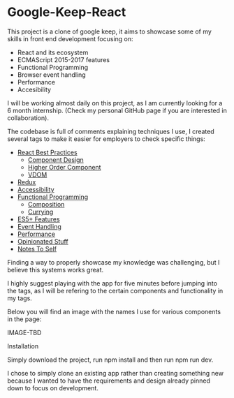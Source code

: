 # Google-Keep-React

This project is a clone of google keep, it aims to showcase some of my skills in front end development focusing on:

* React and its ecosystem
* ECMAScript 2015-2017 features
* Functional Programming
* Browser event handling
* Performance
* Accesibility

I will be working almost daily on this project, as I am currently looking for a 6 month internship. (Check my personal GitHub
page if you are interested in collaboration).

The codebase is full of comments explaining techniques I use, I created several tags to make it easier for employers to check
specific things:

* [React Best Practices](https://github.com/cristidrg/Google-Keep-React/search?utf8=%E2%9C%93&q=%5C%40REACT_BP&type=)
  * [Component Design](https://github.com/cristidrg/Google-Keep-React/search?utf8=%E2%9C%93&q=REACT_COMPONENT_DESIGN&type=)
  * [Higher Order Component](https://github.com/cristidrg/Google-Keep-React/search?utf8=%E2%9C%93&q=HOC&type=)
  * [VDOM](https://github.com/cristidrg/Google-Keep-React/search?utf8=%E2%9C%93&q=%5C%40VDOM&type=)
* [Redux](https://github.com/cristidrg/Google-Keep-React/search?utf8=%E2%9C%93&q=%5C%40REDUX&type=)
* [Accessibility](https://github.com/cristidrg/Google-Keep-React/search?utf8=%E2%9C%93&q=%5C%40ACCESIBILITY&type=)
* [Functional Programming](https://github.com/cristidrg/Google-Keep-React/search?utf8=%E2%9C%93&q=%5C%40FP&type=)
  * [Composition](https://github.com/cristidrg/Google-Keep-React/search?utf8=%E2%9C%93&q=FUNCTIONAL_COMPOSITION&type=)
  * [Currying](https://github.com/cristidrg/Google-Keep-React/search?utf8=%E2%9C%93&q=CURRY&type=)
* [ES5+ Features](https://github.com/cristidrg/Google-Keep-React/search?utf8=%E2%9C%93&q=%5C%40ES_FEATURE&type=)
* [Event Handling](https://github.com/cristidrg/Google-Keep-React/search?utf8=%E2%9C%93&q=%5C%40EVENT_HANDLING&type=)
* [Performance](https://github.com/cristidrg/Google-Keep-React/search?utf8=%E2%9C%93&q=%5C%40PERFORMANCE&type=)
* [Opinionated Stuff](https://github.com/cristidrg/Google-Keep-React/search?utf8=%E2%9C%93&q=%5C%40OPINIONATED&type=)
* [Notes To Self](https://github.com/cristidrg/Google-Keep-React/search?utf8=%E2%9C%93&q=%5C%40NOTE&type=)

Finding a way to properly showcase my knowledge was challenging, but I believe this systems works great.

I highly suggest playing with the app for five minutes before jumping into the tags, as I will be refering to the certain components
and functionality in my tags.

Below you will find an image with the names I use for various components in the page:

IMAGE-TBD

Installation

Simply download the project, run npm install and then run npm run dev.

I chose to simply clone an existing app rather than creating something new because I wanted to have the requirements and
design already pinned down to focus on development.
